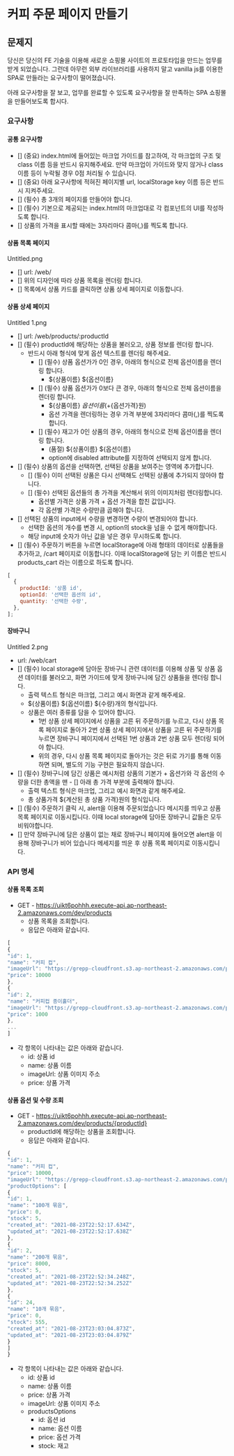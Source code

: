 # 커피 주문 페이지 만들기

## 문제지

당신은 당신의 FE 기술을 이용해 새로운 쇼핑몰 사이트의 프로토타입을 만드는 업무를 받게 되었습니다. 그런데 아무런 외부 라이브러리를 사용하지 말고 vanilla js를 이용한 SPA로 만들라는 요구사항이 떨어졌습니다.

아래 요구사항을 잘 보고, 업무를 완료할 수 있도록 요구사항을 잘 만족하는 SPA 쇼핑몰을 만들어보도록 합시다.

### 요구사항

#### 공통 요구사항

- [] (중요) index.html에 들어있는 마크업 가이드를 참고하여, 각 마크업의 구조 및 class 이름 등을 반드시 유지해주세요. 만약 마크업이 가이드와 맞지 않거나 class 이름 등이 누락될 경우 0점 처리될 수 있습니다.
- [] (중요) 아래 요구사항에 적혀진 페이지별 url, localStorage key 이름 등은 반드시 지켜주세요.
- [] (필수) 총 3개의 페이지를 만들어야 합니다.
- [] (필수) 기본으로 제공되는 index.html의 마크업대로 각 컴포넌트의 UI를 작성하도록 합니다.
- [] 상품의 가격을 표시할 때에는 3자리마다 콤마(,)를 찍도록 합니다.

#### 상품 목록 페이지

Untitled.png

- [] url: /web/
- [] 위의 디자인에 따라 상품 목록을 렌더링 합니다.
- [] 목록에서 상품 카드를 클릭하면 상품 상세 페이지로 이동합니다.

#### 상품 상세 페이지

Untitled 1.png

- [] url: /web/products/:productId
- [] (필수) productId에 해당하는 상품을 불러오고, 상품 정보를 렌더링 합니다.
  - 반드시 아래 형식에 맞게 옵션 텍스트를 렌더링 해주세요.
    - [] (필수) 상품 옵션가가 0인 경우, 아래의 형식으로 전체 옵션이름을 렌더링 합니다.
      - ${상품이름} ${옵션이름}
    - [] (필수) 상품 옵션가가 0보다 큰 경우, 아래의 형식으로 전체 옵션이름을 렌더링 합니다.
      - ${상품이름} ${옵션이름} (+${옵션가격}원)
      - 옵션 가격을 렌더링하는 경우 가격 부분에 3자리마다 콤마(,)를 찍도록 합니다.
    - [] (필수) 재고가 0인 상품의 경우, 아래의 형식으로 전체 옵션이름을 렌더링 합니다.
      - (품절) ${상품이름} ${옵션이름}
      - option에 disabled attribute를 지정하여 선택되지 않게 합니다.
- [] (필수) 상품의 옵션을 선택하면, 선택된 상품을 보여주는 영역에 추가합니다.
  - [] (필수) 이미 선택된 상품은 다시 선택해도 선택된 상품에 추가되지 않아야 합니다.
  - [] (필수) 선택된 옵션들의 총 가격을 계산해서 위의 이미지처럼 렌더링합니다.
    - 옵션별 가격은 상품 가격 + 옵션 가격을 합친 값입니다.
    - 각 옵션별 가격은 수량만큼 곱해야 합니다.
- [] 선택된 상품의 input에서 수량을 변경하면 수량이 변경되어야 합니다.
  - 선택한 옵션의 개수를 변경 시, option의 stock을 넘을 수 없게 해야합니다.
  - 해당 input에 숫자가 아닌 값을 넣은 경우 무시하도록 합니다.
- [] (필수) 주문하기 버튼을 누르면 localStorage에 아래 형태의 데이터로 상품들을 추가하고, /cart 페이지로 이동합니다. 이때 localStorage에 담는 키 이름은 반드시 products_cart 라는 이름으로 하도록 합니다.

```javascript
[
  {
    productId: '상품 id',
    optionId: '선택한 옵션의 id',
    quantity: '선택한 수량',
  },
];
```

#### 장바구니

Untitled 2.png

- url: /web/cart
- [] (필수) local storage에 담아둔 장바구니 관련 데이터를 이용해 상품 및 상품 옵션 데이터를 불러오고, 화면 가이드에 맞게 장바구니에 담긴 상품들을 렌더링 합니다.
  - 출력 텍스트 형식은 마크업, 그리고 예시 화면과 같게 해주세요.
  - ${상품이름} ${옵션이름} ${수량}개의 형식입니다.
  - 상품은 여러 종류를 담을 수 있어야 합니다.
    - 1번 상품 상세 페이지에서 상품을 고른 뒤 주문하기를 누르고, 다시 상품 목록 페이지로 돌아가 2번 상품 상세 페이지에서 상품을 고른 뒤 주문하기를 누르면 장바구니 페이지에서 선택된 1번 상품과 2번 상품 모두 렌더링 되어야 합니다.
    - 위의 경우, 다시 상품 목록 페이지로 돌아가는 것은 뒤로 가기를 통해 이동하면 되며, 별도의 기능 구현은 필요하지 않습니다.
- [] (필수) 장바구니에 담긴 상품은 예시처럼 상품의 기본가 + 옵션가와 각 옵션의 수량을 더한 총액을 맨 - [] 아래 총 가격 부분에 출력해야 합니다.
  - 출력 텍스트 형식은 마크업, 그리고 예시 화면과 같게 해주세요.
  - 총 상품가격 ${계산된 총 상품 가격}원의 형식입니다.
- [] (필수) 주문하기 클릭 시, alert을 이용해 주문되었습니다 메시지를 띄우고 상품 목록 페이지로 이동시킵니다. 이때 local storage에 담아둔 장바구니 값들은 모두 비워야합니다.
- [] 만약 장바구니에 담은 상품이 없는 채로 장바구니 페이지에 들어오면 alert을 이용해 장바구니가 비어 있습니다 메세지를 띄운 후 상품 목록 페이지로 이동시킵니다.

### API 명세

#### 상품 목록 조회

- GET - https://uikt6pohhh.execute-api.ap-northeast-2.amazonaws.com/dev/products
  - 상품 목록을 조회합니다.
  - 응답은 아래와 같습니다.

```javascript
[
{
"id": 1,
"name": "커피 컵",
"imageUrl": "https://grepp-cloudfront.s3.ap-northeast-2.amazonaws.com/programmers_imgs/assignment_image/cafe_coffee_cup.png",
"price": 10000
},
{
"id": 2,
"name": "커피컵 종이홀더",
"imageUrl": "https://grepp-cloudfront.s3.ap-northeast-2.amazonaws.com/programmers_imgs/assignment_image/coffee_cup_paper_sleeve.png",
"price": 1000
},
...
]
```

- 각 항목이 나타내는 값은 아래와 같습니다.
  - id: 상품 id
  - name: 상품 이름
  - imageUrl: 상품 이미지 주소
  - price: 상품 가격

#### 상품 옵션 및 수량 조회

- GET - https://uikt6pohhh.execute-api.ap-northeast-2.amazonaws.com/dev/products/{productId}
  - productId에 해당하는 상품을 조회합니다.
  - 응답은 아래와 같습니다.

```javascript
{
"id": 1,
"name": "커피 컵",
"price": 10000,
"imageUrl": "https://grepp-cloudfront.s3.ap-northeast-2.amazonaws.com/programmers_imgs/assignment_image/cafe_coffee_cup.png",
"productOptions": [
{
"id": 1,
"name": "100개 묶음",
"price": 0,
"stock": 5,
"created_at": "2021-08-23T22:52:17.634Z",
"updated_at": "2021-08-23T22:52:17.638Z"
},
{
"id": 2,
"name": "200개 묶음",
"price": 8000,
"stock": 5,
"created_at": "2021-08-23T22:52:34.248Z",
"updated_at": "2021-08-23T22:52:34.252Z"
},
{
"id": 24,
"name": "10개 묶음",
"price": 0,
"stock": 555,
"created_at": "2021-08-23T23:03:04.873Z",
"updated_at": "2021-08-23T23:03:04.879Z"
}
]
}
```

- 각 항목이 나타내는 값은 아래와 같습니다.
  - id: 상품 id
  - name: 상품 이름
  - price: 상품 가격
  - imageUrl: 상품 이미지 주소
  - productsOptions
    - id: 옵션 id
    - name: 옵션 이름
    - price: 옵션 가격
    - stock: 재고
